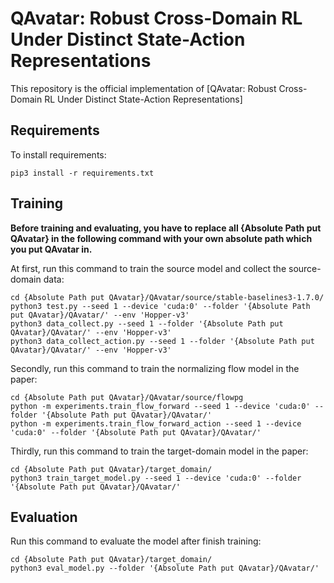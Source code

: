 # QAvatar: Robust Cross-Domain RL Under Distinct State-Action Representations

This repository is the official implementation of [QAvatar: Robust Cross-Domain RL Under Distinct State-Action Representations]

## Requirements

To install requirements:

```setup
pip3 install -r requirements.txt
```

## Training
**Before training and evaluating, you have to replace all {Absolute Path put QAvatar} in the following command with your own absolute path which you put QAvatar in.**

At first, run this command to train the source model and collect the source-domain data:

```train
cd {Absolute Path put QAvatar}/QAvatar/source/stable-baselines3-1.7.0/
python3 test.py --seed 1 --device 'cuda:0' --folder '{Absolute Path put QAvatar}/QAvatar/' --env 'Hopper-v3'
python3 data_collect.py --seed 1 --folder '{Absolute Path put QAvatar}/QAvatar/' --env 'Hopper-v3'
python3 data_collect_action.py --seed 1 --folder '{Absolute Path put QAvatar}/QAvatar/' --env 'Hopper-v3'
```

Secondly, run this command to train the normalizing flow model in the paper:
```train
cd {Absolute Path put QAvatar}/QAvatar/source/flowpg
python -m experiments.train_flow_forward --seed 1 --device 'cuda:0' --folder '{Absolute Path put QAvatar}/QAvatar/'
python -m experiments.train_flow_forward_action --seed 1 --device 'cuda:0' --folder '{Absolute Path put QAvatar}/QAvatar/'
```

Thirdly, run this command to train the target-domain model in the paper:
```train
cd {Absolute Path put QAvatar}/target_domain/
python3 train_target_model.py --seed 1 --device 'cuda:0' --folder '{Absolute Path put QAvatar}/QAvatar/'
```

## Evaluation

Run this command to evaluate the model after finish training:

```eval
cd {Absolute Path put QAvatar}/target_domain/
python3 eval_model.py --folder '{Absolute Path put QAvatar}/QAvatar/'
```
